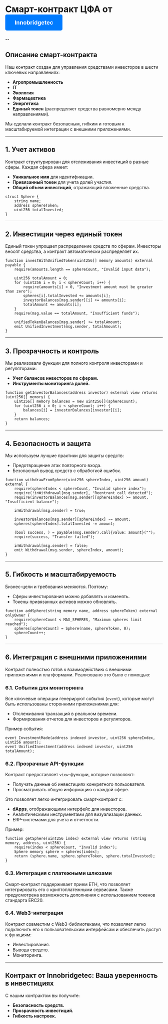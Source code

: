 # Смарт-контракт ЦФА от <a href="https://innobridgetecfond.tilda.ws/" style="display: inline-block; padding: 15px 30px; font-size: 18px; color: white; background-color: #007BFF; border: none; border-radius: 5px; text-decoration: none; transition: background-color 0.3s ease;">Innobridgetec</a>
--

## Описание смарт-контракта

Наш контракт создан для управления средствами инвесторов в шести ключевых направлениях:
- **Агропромышленность**
- **IT**
- **Экология**
- **Фармацевтика**
- **Энергетика**
- **Единый токен** (распределяет средства равномерно между направлениями).

Мы сделали контракт безопасным, гибким и готовым к масштабируемой интеграции с внешними приложениями.

---

## 1. Учет активов

Контракт структурирован для отслеживания инвестиций в разные сферы. Каждая сфера имеет:
- **Уникальное имя** для идентификации.
- **Привязанный токен** для учета долей участия.
- **Общий объем инвестиций**, отражающий вложенные средства.

```solidity
struct Sphere {
    string name;
    address sphereToken;
    uint256 totalInvested;
}
```

---

## 2. Инвестиции через единый токен

Единый токен упрощает распределение средств по сферам. Инвесторы вносят средства, а контракт автоматически распределяет их.

```solidity
function investWithUnifiedToken(uint256[] memory amounts) external payable {
    require(amounts.length == sphereCount, "Invalid input data");

    uint256 totalAmount = 0;
    for (uint256 i = 0; i < sphereCount; i++) {
        require(amounts[i] > 0, "Investment amount must be greater than zero");
        spheres[i].totalInvested += amounts[i];
        investorBalances[msg.sender][i] += amounts[i];
        totalAmount += amounts[i];
    }
    require(msg.value == totalAmount, "Insufficient funds");

    unifiedTokenBalances[msg.sender] += totalAmount;
    emit UnifiedInvestment(msg.sender, totalAmount);
}
```

---

## 3. Прозрачность и контроль

Мы реализовали функции для полного контроля инвесторами и регуляторами:
- **Учет балансов инвесторов по сферам.**
- **Инструменты мониторинга долей.**

```solidity
function getInvestorBalances(address investor) external view returns (uint256[] memory) {
    uint256[] memory balances = new uint256[](sphereCount);
    for (uint256 i = 0; i < sphereCount; i++) {
        balances[i] = investorBalances[investor][i];
    }
    return balances;
}
```

---

## 4. Безопасность и защита

Мы используем лучшие практики для защиты средств:
- Предотвращение атак повторного входа.
- Безопасный вывод средств с обработкой ошибок.

```solidity
function withdrawFromSphere(uint256 sphereIndex, uint256 amount) external {
    require(sphereIndex < sphereCount, "Invalid sphere index");
    require(!inWithdrawal[msg.sender], "Reentrant call detected");
    require(investorBalances[msg.sender][sphereIndex] >= amount, "Insufficient balance");

    inWithdrawal[msg.sender] = true;

    investorBalances[msg.sender][sphereIndex] -= amount;
    spheres[sphereIndex].totalInvested -= amount;

    (bool success, ) = payable(msg.sender).call{value: amount}("");
    require(success, "Transfer failed");

    inWithdrawal[msg.sender] = false;
    emit Withdrawal(msg.sender, sphereIndex, amount);
}
```

---

## 5. Гибкость и масштабируемость

Бизнес-цели и требования меняются. Поэтому:
- Сферы инвестирования можно добавлять и изменять.
- Токены привязанных активов можно обновлять.

```solidity
function addSphere(string memory name, address sphereToken) external onlyOwner {
    require(sphereCount < MAX_SPHERES, "Maximum spheres limit reached");
    spheres[sphereCount] = Sphere(name, sphereToken, 0);
    sphereCount++;
}
```

---

## 6. Интеграция с внешними приложениями

Контракт полностью готов к взаимодействию с внешними приложениями и платформами. Реализовано это было с помощью: 

### 6.1. События для мониторинга

Все ключевые операции генерируют события (`event`), которые могут быть использованы сторонними приложениями для:
- Отслеживания транзакций в реальном времени.
- Формирования отчетов для инвесторов и регуляторов.

Пример события:
```solidity
event InvestmentMade(address indexed investor, uint256 sphereIndex, uint256 amount);
event UnifiedInvestment(address indexed investor, uint256 totalAmount);
```

### 6.2. Прозрачные API-функции

Контракт предоставляет `view`-функции, которые позволяют:
- Получать данные об инвестициях конкретного пользователя.
- Просматривать общую информацию о каждой сфере.

Это позволяет легко интегрировать смарт-контракт с:
- **dApps**, отображающими интерфейс для инвесторов.
- Аналитическими инструментами для визуализации данных.
- ERP-системами для учета и отчетности.

Пример:
```solidity
function getSphere(uint256 index) external view returns (string memory, address, uint256) {
    require(index < sphereCount, "Invalid index");
    Sphere memory sphere = spheres[index];
    return (sphere.name, sphere.sphereToken, sphere.totalInvested);
}
```

### 6.3. Интеграция с платежными шлюзами

Смарт-контракт поддерживает прием ETH, что позволяет интегрировать его с криптоплатежными сервисами. Также предусмотрена возможность дополнения с использованием токенов стандарта ERC20.

### 6.4. Web3-интеграция

Контракт совместим с Web3-библиотеками, что позволяет легко подключить его к пользовательским интерфейсам и обеспечить доступ к функциям:
- Инвестирования.
- Вывода средств.
- Мониторинга.

---

## Контракт от Innobridgetec: Ваша уверенность в инвестициях

С нашим контрактом вы получите:
- **Безопасность средств.**
- **Прозрачность инвестиций.**
- **Гибкость настроек.**
